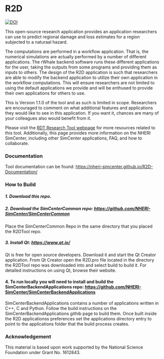 # R2D

[![DOI](https://zenodo.org/badge/DOI/10.5281/zenodo.3475642.svg)](https://doi.org/10.5281/zenodo.3475642)

This open-source research application provides an application
researchers can use to predict regional damage and loss estimates
for a region subjected to a naturaal hazard.

The computations are performed in a workflow application. That is, the
numerical simulations are actually performed by a number of different
applications. The rWhale backend software runs these different
applications for the user, taking the outputs from some programs and
providing them as inputs to others. The design of the R2D
application is such that researchers are able to modify the backend
application to utilize their own application in the workflow
computations. This will ensure researchers are not limited to using
the default applications we provide and will be enthused to provide
their own applications for others to use.

This is Version 1.1.0 of the tool and as such is limited in
scope. Researchers are encouraged to comment on what additional
features and applications they would like to see in this
application. If you want it, chances are many of your colleagues also
would benefit from it.

Please visit the [RDT Research Tool webpage](https://simcenter.designsafe-ci.org/research-tools/r2dTool/)
for more resources related to this tool. Additionally, this page
provides more information on the NHERI SimCenter, including other SimCenter
applications, FAQ, and how to collaborate.

### Documentation

Tool documentation can be found: https://nheri-simcenter.github.io/R2D-Documentation/


### How to Build

##### 1. Download this repo.

##### 2. Download the SimCenterCommon repo: https://github.com/NHERI-SimCenter/SimCenterCommon

Place the SimCenterCommon Repo in the same directory that you placed the R2DTool repo.

##### 3. Install Qt: https://www.qt.io/

Qt is free for open source developers. Download it and start the Qt Creator application. From Qt Creator open the R2D.pro file located in the directory the R2DTool repo was downloaded into and select build to build it. For detailed instructions on using Qt, browse their website.

#### 4. To run locally you will need to install and build the SimCenterBackendApplications repo: https://github.com/NHERI-SimCenter/SimCenterBackendApplications

SimCenterBackendApplications contains a number of applications written in C++, C and Python. Follow the build instructions on the SimCenterBackendApplications githib page to build them. Once built inside the R2D applicationss preferences set the applications directory entry to point to the applications folder that the build process creates.

### Acknowledgement

This material is based upon work supported by the National Science Foundation under Grant No. 1612843.
